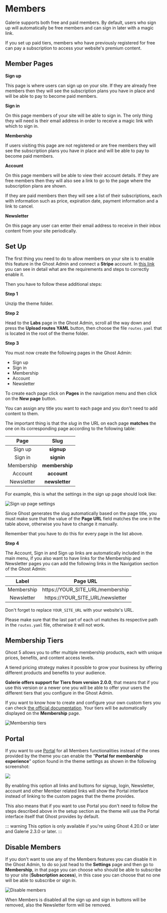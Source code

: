 # Members

Galerie supports both free and paid members. By default, users who sign up will automatically be free members and can sign in later with a magic link.

If you set up paid tiers, members who have previously registered for free can pay a subscription to access your website's premium content.

## Member Pages

**Sign up**

This page is where users can sign up on your site. If they are already free members then they will see the subscription plans you have in place and will be able to pay to become paid members.

**Sign in**

On this page members of your site will be able to sign in. The only thing they will need is their email address in order to receive a magic link with which to sign in.

**Membership**

If users visiting this page are not registered or are free members they will see the subscription plans you have in place and will be able to pay to become paid members.

**Account**

On this page members will be able to view their account details. If they are free members then they will also see a link to go to the page where the subscription plans are shown.

If they are paid members then they will see a list of their subscriptions, each with information such as price, expiration date, payment information and a link to cancel.

**Newsletter**

On this page any user can enter their email address to receive in their inbox content from your site periodically.

## Set Up

The first thing you need to do to allow members on your site is to enable this feature in the Ghost Admin and connect a **Stripe** account. In [this link](https://ghost.org/docs/members/requirements/) you can see in detail what are the requirements and steps to correctly enable it.

Then you have to follow these additional steps:

**Step 1**

Unzip the theme folder.

**Step 2**

Head to the **Labs** page in the Ghost Admin, scroll all the way down and press the **Upload routes YAML** button, then choose the file `routes.yaml` that is located in the root of the theme folder.

**Step 3**

You must now create the following pages in the Ghost Admin:

* Sign up
* Sign in
* Membership
* Account
* Newsletter

To create each page click on **Pages** in the navigation menu and then click on the **New page** button.

You can assign any title you want to each page and you don't need to add content to them.

The important thing is that the _slug_ in the URL on each page **matches** the one on its corresponding page according to the following table:


| Page        | Slug   |
|:------------:|:-------------:|
| Sign up | **signup** |
| Sign in | **signin** |
| Membership | **membership** |
| Account | **account** |
| Newsletter | **newsletter** |

For example, this is what the settings in the sign up page should look like:

![Sign up page settings](https://res.cloudinary.com/edev/image/upload/v1633177069/galerie/signup-settings.png)

Since Ghost generates the slug automatically based on the page title, you must make sure that the value of the **Page URL** field matches the one in the table above, otherwise you have to change it manually.

Remember that you have to do this for every page in the list above.

**Step 4**

The Account, Sign in and Sign up links are automatically included in the main menu, if you also want to have links for the Membership and Newsletter pages you can add the following links in the Navigation section of the Ghost Admin:

| Label        | Page URL      |
|:------------:|:-------------:|
| Membership | https://YOUR_SITE_URL/membership |
| Newsletter | https://YOUR_SITE_URL/newsletter |

Don't forget to replace `YOUR_SITE_URL` with your website's URL.

Please make sure that the last part of each url matches its respective path in the `routes.yaml` file, otherwise it will not work.

## Membership Tiers

Ghost 5 allows you to offer multiple membership products, each with unique prices, benefits, and content access levels.

A tiered pricing strategy makes it possible to grow your business by offering different products and benefits to your audience.

**Galerie offers support for Tiers from version 2.0.0**, that means that if you use this version or a newer one you will be able to offer your users the different tiers that you configure in the Ghost Admin.

If you want to know how to create and configure your own custom tiers you can check [the official documentation](https://ghost.org/help/tiers/). Your tiers will be automatically displayed on the **Membership** page.

![Membership tiers](https://res.cloudinary.com/edev/image/upload/v1654527651/galerie/CleanShot_2022-06-06_at_17.00.27.png)

## Portal

If you want to use [Portal](https://ghost.org/help/setting-up-portal/) for all Members functionalities instead of the ones provided by the theme you can enable the "**Portal for membership experience**" option found in the theme settings as shown in the following screenshot:

![](https://res.cloudinary.com/edev/image/upload/v1685884212/galerie/CleanShot_2023-06-04_at_15.09.33.png)

By enabling this option all links and buttons for signup, login, Newsletter, account and other Member related links will show the Portal interface instead of linking to the custom pages that the theme provides.

This also means that if you want to use Portal you don't need to follow the steps described above in the setup section as the theme will use the Portal interface itself that Ghost provides by default.

::: warning
This option is only available if you're using Ghost 4.20.0 or later and Galerie 2.3.0 or later.
:::

## Disable Members

If you don't want to use any of the Members features you can disable it in the Ghost Admin, to do so just head to the **Settings** page and then go to **Membership**, in that page you can choose who should be able to subscribe to your site (**Subscription access**), in this case you can choose that no one will be able to subscribe or sign in.

![Disable members](https://res.cloudinary.com/edev/image/upload/v1633180874/galerie/disable-members.png)

When Members is disabled all the sign up and sign in buttons will be removed, also the Newsletter form will be removed.
